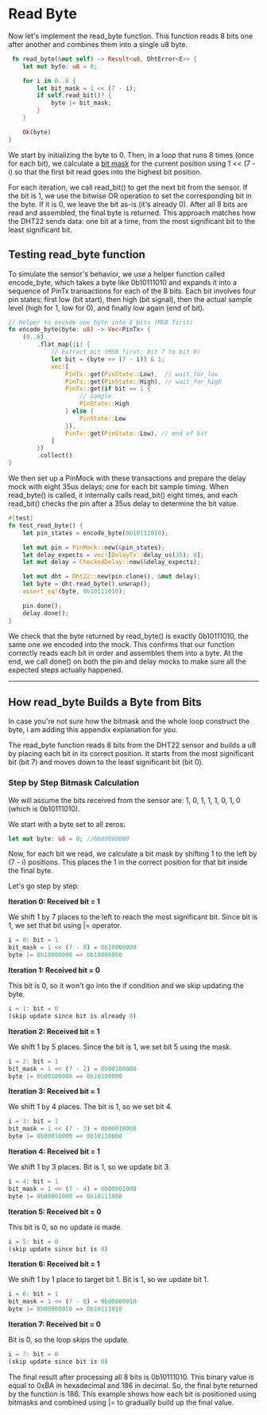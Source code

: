 # Read Byte

Now let's implement the read_byte function. This function reads 8 bits one after another and combines them into a single u8 byte.

```rust
 fn read_byte(&mut self) -> Result<u8, DhtError<E>> {
    let mut byte: u8 = 0;

    for i in 0..8 {
        let bit_mask = 1 << (7 - i);
        if self.read_bit()? {
            byte |= bit_mask;
        }
    }

    Ok(byte)
}
```
We start by initializing the byte to 0. Then, in a loop that runs 8 times (once for each bit), we calculate a [bit mask](./read-byte.html#how-read_byte-builds-a-byte-from-bits) for the current position using 1 << (7 - i) so that the first bit read goes into the highest bit position.

For each iteration, we call read_bit() to get the next bit from the sensor. If the bit is 1, we use the bitwise OR operation to set the corresponding bit in the byte. If it is 0, we leave the bit as-is (it's already 0). After all 8 bits are read and assembled, the final byte is returned. This approach matches how the DHT22 sends data: one bit at a time, from the most significant bit to the least significant bit.


## Testing read_byte function

To simulate the sensor's behavior, we use a helper function called encode_byte, which takes a byte like 0b10111010 and expands it into a sequence of PinTx transactions for each of the 8 bits. Each bit involves four pin states: first low (bit start), then high (bit signal), then the actual sample level (high for 1, low for 0), and finally low again (end of bit).

```rust
// Helper to encode one byte into 8 bits (MSB first)
fn encode_byte(byte: u8) -> Vec<PinTx> {
    (0..8)
        .flat_map(|i| {
            // Extract bit (MSB first: bit 7 to bit 0)
            let bit = (byte >> (7 - i)) & 1;
            vec![
                PinTx::get(PinState::Low),  // wait_for_low
                PinTx::get(PinState::High), // wait_for_high
                PinTx::get(if bit == 1 {
                    // sample
                    PinState::High
                } else {
                    PinState::Low
                }),
                PinTx::get(PinState::Low), // end of bit
            ]
        })
        .collect()
}
```

We then set up a PinMock with these transactions and prepare the delay mock with eight 35us delays; one for each bit sample timing. When read_byte() is called, it internally calls read_bit() eight times, and each read_bit() checks the pin after a 35us delay to determine the bit value.


```rust
#[test]
fn test_read_byte() {
    let pin_states = encode_byte(0b10111010);

    let mut pin = PinMock::new(&pin_states);
    let delay_expects = vec![DelayTx::delay_us(35); 8];
    let mut delay = CheckedDelay::new(&delay_expects);

    let mut dht = Dht22::new(pin.clone(), &mut delay);
    let byte = dht.read_byte().unwrap();
    assert_eq!(byte, 0b10111010);

    pin.done();
    delay.done();
}
```

We check that the byte returned by read_byte() is exactly 0b10111010, the same one we encoded into the mock. This confirms that our function correctly reads each bit in order and assembles them into a byte. At the end, we call done() on both the pin and delay mocks to make sure all the expected steps actually happened.

---

## How read_byte Builds a Byte from Bits

In case you're not sure how the bitmask and the whole loop construct the byte, i am adding this appendix explanation for you.

The read_byte function reads 8 bits from the DHT22 sensor and builds a u8 by placing each bit in its correct position. It starts from the most significant bit (bit 7) and moves down to the least significant bit (bit 0).

### Step by Step Bitmask Calculation 

We will assume the bits received from the sensor are: 1, 0, 1, 1, 1, 0, 1, 0 (which is 0b10111010).

We start with a byte set to all zeros:
```rust
let mut byte: u8 = 0; //0b00000000
```

Now, for each bit we read, we calculate a bit mask by shifting 1 to the left by (7 - i) positions. This places the 1 in the correct position for that bit inside the final byte.

Let's go step by step:

**Iteration 0: Received bit = 1**

We shift 1 by 7 places to the left to reach the most significant bit. Since bit is 1, we set that bit using |= operator.

```rust
i = 0: bit = 1
bit_mask = 1 << (7 - 0) = 0b10000000
byte |= 0b10000000 => 0b10000000
```

**Iteration 1: Received bit = 0**

This bit is 0, so it won't go into the if condition and we skip updating the byte.
```rust
i = 1: bit = 0
(skip update since bit is already 0)
```

**Iteration 2: Received bit = 1**

We shift 1 by 5 places. Since the bit is 1, we set bit 5 using the mask.

```rust
i = 2: bit = 1
bit_mask = 1 << (7 - 2) = 0b00100000
byte |= 0b00100000 => 0b10100000
```

**Iteration 3: Received bit = 1**

We shift 1 by 4 places. The bit is 1, so we set bit 4.

```rust
i = 3: bit = 1
bit_mask = 1 << (7 - 3) = 0b00010000
byte |= 0b00010000 => 0b10110000
```

**Iteration 4: Received bit = 1**

We shift 1 by 3 places. Bit is 1, so we update bit 3.

```rust
i = 4: bit = 1
bit_mask = 1 << (7 - 4) = 0b00001000
byte |= 0b00001000 => 0b10111000
```

**Iteration 5: Received bit = 0**

This bit is 0, so no update is made.

```rust
i = 5: bit = 0
(skip update since bit is 0)
```

**Iteration 6: Received bit = 1**

We shift 1 by 1 place to target bit 1. Bit is 1, so we update bit 1.

```rust
i = 6: bit = 1
bit_mask = 1 << (7 - 6) = 0b00000010
byte |= 0b00000010 => 0b10111010

```

**Iteration 7: Received bit = 0**

Bit is 0, so the loop skips the update.

```rust
i = 7: bit = 0
(skip update since bit is 0)
```

The final result after processing all 8 bits is 0b10111010. This binary value is equal to 0xBA in hexadecimal and 186 in decimal. So, the final byte returned by the function is 186. This example shows how each bit is positioned using bitmasks and combined using |= to gradually build up the final value.
